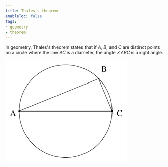 ```yaml
---
title: Thales's theorem
enableToc: false
tags: 
- geometry
- theorem
---
```


In geometry, Thales's theorem states that if $A$, $B$, and $C$ are distinct points on a circle where the line $AC$ is a diameter, the angle $\angle ABC$ is a right angle.

![inscribed trinagle where one of its side is the diameter](notes/assets/thales-theorem.png#invert_W_C)